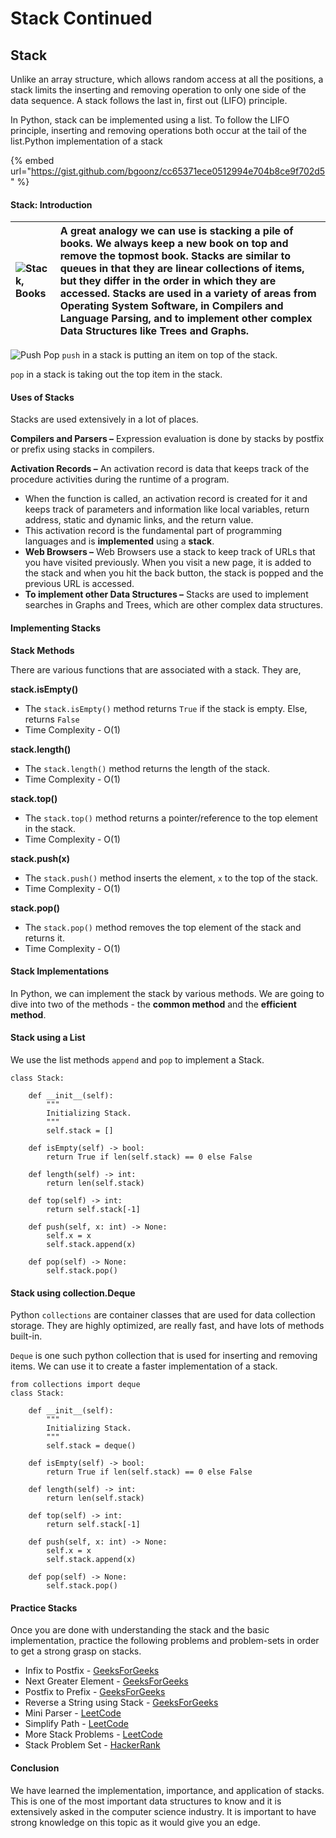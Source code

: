 # Stack Continued

## Stack <a id="cb03"></a>

Unlike an array structure, which allows random access at all the positions, a stack limits the inserting and removing operation to only one side of the data sequence. A stack follows the last in, first out \(LIFO\) principle.

In Python, stack can be implemented using a list. To follow the LIFO principle, inserting and removing operations both occur at the tail of the list.Python implementation of a stack

{% embed url="https://gist.github.com/bgoonz/cc65371ece0512994e704b8ce9f702d5" %}

#### Stack: Introduction <a id="stack-introduction"></a>

| ![Stack, Books](https://www.section.io/engineering-education/stack-data-structure-python/stack-books.jpg) | A great analogy we can use is stacking a pile of books. We always keep a new book on top and remove the topmost book. Stacks are similar to queues in that they are linear collections of items, but they differ in the order in which they are accessed. Stacks are used in a variety of areas from Operating System Software, in Compilers and Language Parsing, and to implement other complex Data Structures like Trees and Graphs. |
| :-- | :-- |

![Push Pop](https://www.section.io/engineering-education/stack-data-structure-python/pushpop.png) `push` in a stack is putting an item on top of the stack.

`pop` in a stack is taking out the top item in the stack.

#### Uses of Stacks <a id="uses-of-stacks"></a>

Stacks are used extensively in a lot of places.

**Compilers and Parsers –** Expression evaluation is done by stacks by postfix or prefix using stacks in compilers.

**Activation Records –** An activation record is data that keeps track of the procedure activities during the runtime of a program.

- When the function is called, an activation record is created for it and keeps track of parameters and information like local variables, return address, static and dynamic links, and the return value.
- This activation record is the fundamental part of programming languages and is **implemented** using a **stack**.
- **Web Browsers –** Web Browsers use a stack to keep track of URLs that you have visited previously. When you visit a new page, it is added to the stack and when you hit the back button, the stack is popped and the previous URL is accessed.
- **To implement other Data Structures –** Stacks are used to implement searches in Graphs and Trees, which are other complex data structures.

#### Implementing Stacks <a id="implementing-stacks"></a>

**Stack Methods**

There are various functions that are associated with a stack. They are,

**stack.isEmpty\(\)**

- The `stack.isEmpty()` method returns `True` if the stack is empty. Else, returns `False`
- Time Complexity - O\(1\)

**stack.length\(\)**

- The `stack.length()` method returns the length of the stack.
- Time Complexity - O\(1\)

**stack.top\(\)**

- The `stack.top()` method returns a pointer/reference to the top element in the stack.
- Time Complexity - O\(1\)

**stack.push\(x\)**

- The `stack.push()` method inserts the element, `x` to the top of the stack.
- Time Complexity - O\(1\)

**stack.pop\(\)**

- The `stack.pop()` method removes the top element of the stack and returns it.
- Time Complexity - O\(1\)

#### Stack Implementations <a id="stack-implementations"></a>

In Python, we can implement the stack by various methods. We are going to dive into two of the methods - the **common method** and the **efficient method**.

#### Stack using a List <a id="stack-using-a-list"></a>

We use the list methods `append` and `pop` to implement a Stack.

```text
class Stack:

    def __init__(self):
        """
        Initializing Stack.
        """
        self.stack = []

    def isEmpty(self) -> bool:
        return True if len(self.stack) == 0 else False

    def length(self) -> int:
        return len(self.stack)

    def top(self) -> int:
        return self.stack[-1]

    def push(self, x: int) -> None:
        self.x = x
        self.stack.append(x)

    def pop(self) -> None:
        self.stack.pop()
```

#### Stack using collection.Deque <a id="stack-using-collectiondeque"></a>

Python `collections` are container classes that are used for data collection storage. They are highly optimized, are really fast, and have lots of methods built-in.

`Deque` is one such python collection that is used for inserting and removing items. We can use it to create a faster implementation of a stack.

```text
from collections import deque
class Stack:

    def __init__(self):
        """
        Initializing Stack.
        """
        self.stack = deque()

    def isEmpty(self) -> bool:
        return True if len(self.stack) == 0 else False

    def length(self) -> int:
        return len(self.stack)

    def top(self) -> int:
        return self.stack[-1]

    def push(self, x: int) -> None:
        self.x = x
        self.stack.append(x)

    def pop(self) -> None:
        self.stack.pop()
```

#### Practice Stacks <a id="practice-stacks"></a>

Once you are done with understanding the stack and the basic implementation, practice the following problems and problem-sets in order to get a strong grasp on stacks.

- Infix to Postfix - [GeeksForGeeks](https://www.geeksforgeeks.org/stack-set-2-infix-to-postfix/)
- Next Greater Element - [GeeksForGeeks](https://www.geeksforgeeks.org/next-greater-element/)
- Postfix to Prefix - [GeeksForGeeks](https://www.geeksforgeeks.org/postfix-prefix-conversion/)
- Reverse a String using Stack - [GeeksForGeeks](https://www.geeksforgeeks.org/stack-set-3-reverse-string-using-stack/)
- Mini Parser - [LeetCode](https://leetcode.com/problems/mini-parser/)
- Simplify Path - [LeetCode](https://leetcode.com/problems/simplify-path/)
- More Stack Problems - [LeetCode](https://leetcode.com/tag/stack/)
- Stack Problem Set - [HackerRank](https://www.hackerrank.com/domains/data-structures?filters%5Bsubdomains%5D%5B%5D=stacks)

#### Conclusion <a id="conclusion"></a>

We have learned the implementation, importance, and application of stacks. This is one of the most important data structures to know and it is extensively asked in the computer science industry. It is important to have strong knowledge on this topic as it would give you an edge.

